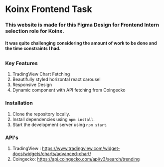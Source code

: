 # Koinx Frontend Task 

###  This website is made for this Figma Design for Frontend Intern selection role for Koinx. 

#### It was quite challenging considering the amount of work to be done and the time constraints I had.
##
### Key Features
1. TradingView Chart Fetching
2. Beautifully styled horizontal react carousel
3. Responsive Design
4. Dynamic component with API fetching from Coingecko 
### Installation
1. Clone the repository locally.
2. Install dependencies using `npm install`.
3. Start the development server using `npm start`.
### API's 
1. TradingView : https://www.tradingview.com/widget-docs/widgets/charts/advanced-chart/
2. Coingecko: https://api.coingecko.com/api/v3/search/trending